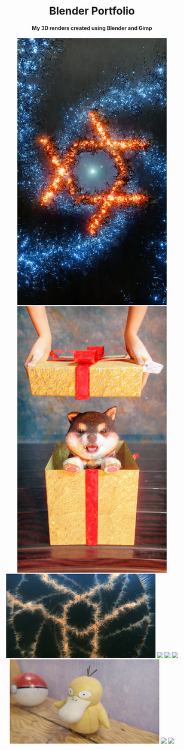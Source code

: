 <h1 align='center'>Blender Portfolio</h1>
<h4 align='center'>My 3D renders created using Blender and Gimp</h4>

<div align="center">
  <img src='img/Mobile abstract wallpaper + logo.png' width="400" />
  <img src='img/fafik_2.png' width="400" />
  <img src='img/hairy-logo-v1-postprocess.png' width="400" />
  <img src='img/logo_wallpaper_2022.png' width="400" />
  <img src='img/table tennis.png' width="400" />
  <img src='img/old_ball.png' width="400" />
  <img src='img/psyduck.png' width="400" />
  <img src='img/sniadanko.png' width="400" />
  <img src='img/neon_logo_wallpaper.png' width="400" />
</div>